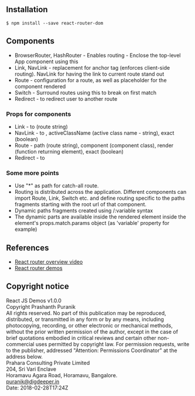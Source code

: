 ## Installation
```
$ npm install --save react-router-dom
```

## Components
* BrowserRouter, HashRouter - Enables routing - Enclose the top-level App component using this
* Link, NavLink - replacement for anchor tag (enforces client-side routing). NavLink for having the link to current route stand out
* Route - configuration for a route, as well as placeholder for the component rendered
* Switch - Surround routes using this to break on first match
* Redirect - to redirect user to another route

### Props for components
* Link - to (route string)
* NavLink - to , activeClassName (active class name - string), exact (boolean)
* Route - path (route string), component (component class), render (function returning element), exact (boolean)
* Redirect - to

### Some more points
- Use "*" as path for catch-all route.
- Routing is distributed across the application. Different components can import Route, Link, Switch etc. and define routing specific to the paths fragments starting with the root url of that component.
- Dynamic paths fragments created using /:variable syntax
- The dynamic parts are available inside the rendered element inside the element's props.match.params object (as 'variable' property for example)

## References
* [React router overview video](https://reacttraining.com/react-router/)
* [React router demos](https://reacttraining.com/react-router/web/guides/philosophy)

## Copyright notice
React JS Demos v1.0.0  
Copyright Prashanth Puranik  
All rights reserved. No part of this publication may be reproduced, distributed, or transmitted in any form or by any means, including photocopying, recording, or other electronic or mechanical methods, without the prior written permission of the author, except in the case of brief quotations embodied in critical reviews and certain other non-commercial uses permitted by copyright law. For permission requests, write to the publisher, addressed "Attention: Permissions Coordinator" at the address below.  
Prahara Consulting Private Limited  
204, Sri Vari Enclave  
Horamavu Agara Road, Horamavu, Bangalore.   
puranik@digdeeper.in  
Date: 2018-02-28T17:24Z  